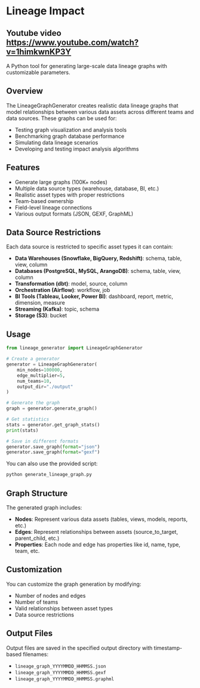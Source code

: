 # Lineage Impact
## Youtube video https://www.youtube.com/watch?v=1himkwnKP3Y

A Python tool for generating large-scale data lineage graphs with customizable parameters.

## Overview

The LineageGraphGenerator creates realistic data lineage graphs that model relationships between various data assets across different teams and data sources. These graphs can be used for:

- Testing graph visualization and analysis tools
- Benchmarking graph database performance
- Simulating data lineage scenarios
- Developing and testing impact analysis algorithms

## Features

- Generate large graphs (100K+ nodes)
- Multiple data source types (warehouse, database, BI, etc.)
- Realistic asset types with proper restrictions
- Team-based ownership
- Field-level lineage connections
- Various output formats (JSON, GEXF, GraphML)

## Data Source Restrictions

Each data source is restricted to specific asset types it can contain:

- **Data Warehouses (Snowflake, BigQuery, Redshift)**: schema, table, view, column
- **Databases (PostgreSQL, MySQL, ArangoDB)**: schema, table, view, column
- **Transformation (dbt)**: model, source, column
- **Orchestration (Airflow)**: workflow, job
- **BI Tools (Tableau, Looker, Power BI)**: dashboard, report, metric, dimension, measure
- **Streaming (Kafka)**: topic, schema
- **Storage (S3)**: bucket

## Usage

```python
from lineage_generator import LineageGraphGenerator

# Create a generator
generator = LineageGraphGenerator(
    min_nodes=100000,
    edge_multiplier=5,
    num_teams=10,
    output_dir="./output"
)

# Generate the graph
graph = generator.generate_graph()

# Get statistics
stats = generator.get_graph_stats()
print(stats)

# Save in different formats
generator.save_graph(format="json")
generator.save_graph(format="gexf")
```

You can also use the provided script:

```bash
python generate_lineage_graph.py
```

## Graph Structure

The generated graph includes:

- **Nodes**: Represent various data assets (tables, views, models, reports, etc.)
- **Edges**: Represent relationships between assets (source_to_target, parent_child, etc.)
- **Properties**: Each node and edge has properties like id, name, type, team, etc.

## Customization

You can customize the graph generation by modifying:

- Number of nodes and edges
- Number of teams
- Valid relationships between asset types
- Data source restrictions

## Output Files

Output files are saved in the specified output directory with timestamp-based filenames:

- `lineage_graph_YYYYMMDD_HHMMSS.json`
- `lineage_graph_YYYYMMDD_HHMMSS.gexf`
- `lineage_graph_YYYYMMDD_HHMMSS.graphml`
